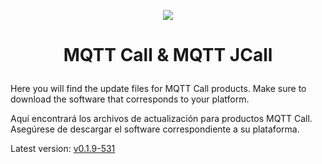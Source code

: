 <p align="center">
  <img src="https://surix.net/images/logo-scrolled.png" />
</p>

# <p align="center">MQTT Call & MQTT JCall</p>

Here you will find the update files for MQTT Call products. Make sure to download the software that corresponds to your platform.

Aquí encontrará los archivos de actualización para productos MQTT Call. Asegúrese de descargar el software correspondiente a su plataforma.

Latest version: [v0.1.9-531](https://github.com/surixArg/mqtt_call/tree/main/v0.1.9-531)
